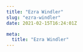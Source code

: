 ```yaml
---
title: "Ezra Windler"
slug: "ezra-windler"
date: 2021-02-15T16:24:01Z

meta:
  title: "Ezra Windler"
---
```


